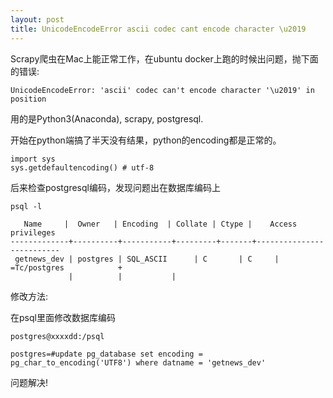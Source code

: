 ```yaml
---
layout: post
title: UnicodeEncodeError ascii codec cant encode character \u2019 
---
```


Scrapy爬虫在Mac上能正常工作，在ubuntu docker上跑的时候出问题，抛下面的错误:

~~~
UnicodeEncodeError: 'ascii' codec can't encode character '\u2019' in position
~~~

用的是Python3(Anaconda), scrapy, postgresql.


开始在python端搞了半天没有结果，python的encoding都是正常的。

~~~
import sys
sys.getdefaultencoding() # utf-8
~~~


后来检查postgresql编码，发现问题出在数据库编码上

~~~
psql -l

   Name     |  Owner   | Encoding  | Collate | Ctype |    Access privileges
-------------+----------+-----------+---------+-------+--------------------------
 getnews_dev | postgres | SQL_ASCII      | C       | C     | =Tc/postgres            +
             |          |           |         
~~~


修改方法:

在psql里面修改数据库编码

~~~
postgres@xxxxdd:/psql

postgres=#update pg_database set encoding = pg_char_to_encoding('UTF8') where datname = 'getnews_dev'
~~~

问题解决!
